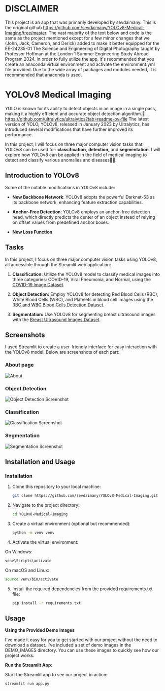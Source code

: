 # DISCLAIMER
This project is an app that was primarily developed by sevdaimany. This is the original github https://github.com/sevdaimany/YOLOv8-Medical-Imaging/tree/master. The vast majority of the text below and code is the same as the project mentioned except for a few minor changes that we (John, Jack, Cameron, and Derick) added to make it better equipped for the EE-24235-01 The Science and Engineering of Digital Photography taught by Professor Hoffman at the London 1 Summer Engineering Study Abroad Program 2024. In order to fully utilize the app, it's recommended that you create an anaconda virtual environment and activate the environment.yml file provided. Due to the wide array of packages and modules needed, it is recommended that anaconda is used. 



# YOLOv8 Medical Imaging

YOLO is known for its ability to detect objects in an image in a single pass, making it a highly efficient and accurate object detection algorithm.🎯
https://github.com/ultralytics/ultralytics?tab=readme-ov-file 
The latest version of YOLO, YOLOv8, released in January 2023 by Ultralytics, has introduced several modifications that have further improved its performance.

In this project, I will focus on three major computer vision tasks that YOLOv8 can be used for: **classification**, **detection**, and **segmentation**. I will explore how YOLOv8 can be applied in the 
field of medical imaging to detect and classify various anomalies and diseases🧪💊.


## Introduction to YOLOv8
Some of the notable modifications in YOLOv8 include:

- **New Backbone Network**: YOLOv8 adopts the powerful Darknet-53 as its backbone network, enhancing feature extraction capabilities.

- **Anchor-Free Detection**: YOLOv8 employs an anchor-free detection head, which directly predicts the center of an object instead of relying on offset values from predefined anchor boxes.

- **New Loss Function**

## Tasks

In this project, I focus on three major computer vision tasks using YOLOv8, all accessible through the Streamlit web application:

1. **Classification:** Utilize the YOLOv8 model to classify medical images into three categories: COVID-19, Viral Pneumonia, and Normal, using the [COVID-19 Image 
Dataset](https://www.kaggle.com/datasets/pranavraikokte/covid19-image-dataset).

2. **Object Detection:** Employ YOLOv8 for detecting Red Blood Cells (RBC), White Blood Cells (WBC), and Platelets in blood cell images using the [RBC and WBC Blood Cells Detection 
Dataset](https://universe.roboflow.com/tfg-2nmge/yolo-yejbs).

3. **Segmentation:** Use YOLOv8 for segmenting breast ultrasound images with the [Breast Ultrasound Images Dataset](https://www.kaggle.com/datasets/aryashah2k/breast-ultrasound-images-dataset).

## Screenshots

I used Streamlit to create a user-friendly interface for easy interaction with the YOLOv8 model. Below are screenshots of each part:

### About page

![About](https://github.com/sevdaimany/YOLOv8-Medical-Imaging/blob/master/intro_screenshot.png)


### Object Detection

![Object Detection Screenshot](https://github.com/sevdaimany/YOLOv8-Medical-Imaging/blob/master/detection/detection_screenshot.png)

### Classification

![Classification Screenshot](https://github.com/sevdaimany/YOLOv8-Medical-Imaging/blob/master/classification/classification_screenshot.png)


### Segmentation

![Segmentation Screenshot](https://github.com/sevdaimany/YOLOv8-Medical-Imaging/blob/master/segmentation/segmentation_screenshot.png)

## Installation and Usage

### Installation

1. Clone this repository to your local machine:

   ```bash
   git clone https://github.com/sevdaimany/YOLOv8-Medical-Imaging.git
   ```
2. Navigate to the project directory:

   ```bash
   cd YOLOv8-Medical-Imaging
   ```
3. Create a virtual environment (optional but recommended):

   ```bash
   python -m venv venv
   ```
4. Activate the virtual environment:

On Windows:

   ```bash
venv\Scripts\activate

   ```

On macOS and Linux:

   ```bash
source venv/bin/activate

   ```
5. Install the required dependencies from the provided requirements.txt file:


   ```bash
   pip install -r requirements.txt
   ```


## Usage
**Using the Provided Demo Images**

I've made it easy for you to get started with our project without the need to download a dataset. I've included a set of demo images in the DEMO_IMAGES directory. You can use these images to quickly see 
how our project works.

**Run the Streamlit App:**

Start the Streamlit app to see our project in action:
```bash
streamlit run app.py
```



